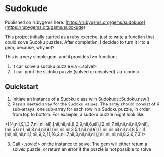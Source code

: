 Sudokude
========

Published on rubygems here: [https://rubygems.org/gems/sudokude](https://rubygems.org/gems/sudokude)

This project initially started as a ruby exercise, just to write a function that could solve Sudoku puzzles. After completion, I decided to turn it into a gem, because, why not?

This is a very simple gem, and it provides two functions
1.  It can solve a sudoku puzzle via <.solve!>
2.  It can print the sudoku puzzle (solved or unsolved) via <.print>

Quickstart
-------------
1.  Initiate an instance of a Sudoku class with Sudokude::Sudoku.new()
2.  Pass a nested array for the Sudoku values. The array should consist of 9 sub-arrays, one sub-array for each row in a Sudoku puzzle, in order from top to bottom. For example, a sudoku puzzle might look like:

 <[[4,nil,9,1,3,7,nil,nil,nil],[nil,nil,nil,8,2,9,nil,6,nil],[2,nil,7,nil,nil,nil,nil,9,nil],[nil,5,6,nil,nil,8,nil,nil,9],[nil,nil,nil,3,5,1,nil,nil,6],[1,nil,nil,nil,nil,nil,8,5,nil],[nil,nil,nil,nil,1,nil,9,2,4],[6,2,nil,7,nil,3,nil,nil,nil],[nil,nil,nil,nil,8,2,6,7,3]]>

3.  Call <.sovle!> on the instance to solve. The gem will either return a solved puzzle, or return an error if the puzzle is not possible to solve